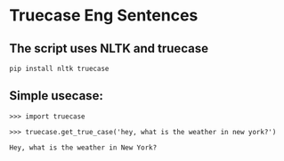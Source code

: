 # Truecase Eng Sentences

## The script  uses NLTK and truecase

 `pip install nltk truecase `

## Simple usecase:

`>>> import truecase`

`>>> truecase.get_true_case('hey, what is the weather in new york?')`

`Hey, what is the weather in New York? `
